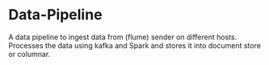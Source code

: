 # Data-Pipeline
A data pipeline to ingest data from (flume) sender on different hosts. Processes the data using kafka and Spark and stores it into document store or columnar.
